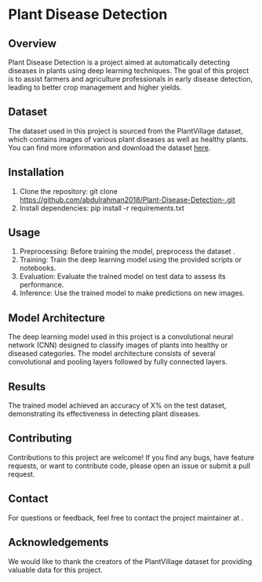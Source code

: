 # Plant Disease Detection

## Overview
Plant Disease Detection is a project aimed at automatically detecting diseases in plants using deep learning techniques. The goal of this project is to assist farmers and agriculture professionals in early disease detection, leading to better crop management and higher yields.

## Dataset
The dataset used in this project is sourced from the PlantVillage dataset, which contains images of various plant diseases as well as healthy plants. You can find more information and download the dataset [here]([link-to-dataset](https://www.kaggle.com/datasets/abdallahalidev/plantvillage-dataset/data)).

## Installation
1. Clone the repository:
git clone https://github.com/abdulrahman2018/Plant-Disease-Detection-.git
2. Install dependencies:
pip install -r requirements.txt

## Usage
1. Preprocessing: Before training the model, preprocess the dataset [](https://www.kaggle.com/datasets/abdallahalidev/plantvillage-dataset/data).
2. Training: Train the deep learning model using the provided scripts or notebooks.
3. Evaluation: Evaluate the trained model on test data to assess its performance.
4. Inference: Use the trained model to make predictions on new images.

## Model Architecture
The deep learning model used in this project is a convolutional neural network (CNN) designed to classify images of plants into healthy or diseased categories. The model architecture consists of several convolutional and pooling layers followed by fully connected layers.

## Results
The trained model achieved an accuracy of X% on the test dataset, demonstrating its effectiveness in detecting plant diseases.

## Contributing
Contributions to this project are welcome! If you find any bugs, have feature requests, or want to contribute code, please open an issue or submit a pull request.

## Contact
For questions or feedback, feel free to contact the project maintainer at [](abdulrahman168107@bue.edu.eg).

## Acknowledgements
We would like to thank the creators of the PlantVillage dataset for providing valuable data for this project.
